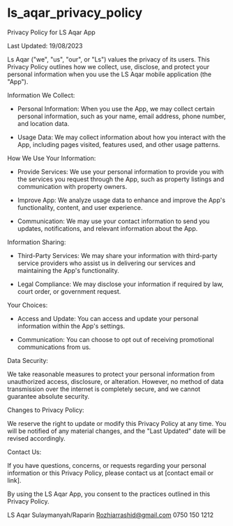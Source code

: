 # ls_aqar_privacy_policy
Privacy Policy for LS Aqar App

Last Updated: 19/08/2023

Ls Aqar ("we", "us", "our", or "Ls") values the privacy of its users. This Privacy Policy outlines how we collect, use, disclose, and protect your personal information when you use the LS Aqar mobile application (the "App").

Information We Collect:

- Personal Information: When you use the App, we may collect certain personal information, such as your name, email address, phone number, and location data.

- Usage Data: We may collect information about how you interact with the App, including pages visited, features used, and other usage patterns.

How We Use Your Information:

- Provide Services: We use your personal information to provide you with the services you request through the App, such as property listings and communication with property owners.

- Improve App: We analyze usage data to enhance and improve the App's functionality, content, and user experience.

- Communication: We may use your contact information to send you updates, notifications, and relevant information about the App.

Information Sharing:

- Third-Party Services: We may share your information with third-party service providers who assist us in delivering our services and maintaining the App's functionality.

- Legal Compliance: We may disclose your information if required by law, court order, or government request.

Your Choices:

- Access and Update: You can access and update your personal information within the App's settings.

- Communication: You can choose to opt out of receiving promotional communications from us.

Data Security:

We take reasonable measures to protect your personal information from unauthorized access, disclosure, or alteration. However, no method of data transmission over the internet is completely secure, and we cannot guarantee absolute security.

Changes to Privacy Policy:

We reserve the right to update or modify this Privacy Policy at any time. You will be notified of any material changes, and the "Last Updated" date will be revised accordingly.

Contact Us:

If you have questions, concerns, or requests regarding your personal information or this Privacy Policy, please contact us at [contact email or link].

By using the LS Aqar App, you consent to the practices outlined in this Privacy Policy.

LS Aqar
Sulaymanyah/Raparin
Rozhiarrashid@gmail.com
0750 150 1212
</ar-SA>
